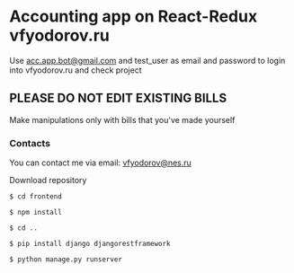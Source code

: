 # Accounting app on React-Redux vfyodorov.ru

Use acc.app.bot@gmail.com and test_user as email and password to login into vfyodorov.ru and check project

## PLEASE DO NOT EDIT EXISTING BILLS
Make manipulations only with bills that you've made yourself

### Contacts
You can contact me via email: vfyodorov@nes.ru

Download repository

```
$ cd frontend

$ npm install

$ cd ..

$ pip install django djangorestframework

$ python manage.py runserver
```
